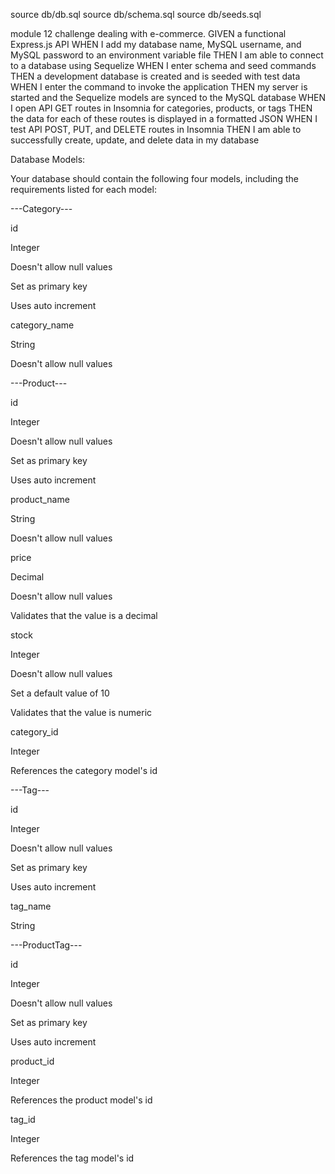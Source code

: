 source db/db.sql
source db/schema.sql
source db/seeds.sql

 module 12 challenge dealing with e-commerce.
GIVEN a functional Express.js API
WHEN I add my database name, MySQL username, and MySQL password to an environment variable file
THEN I am able to connect to a database using Sequelize
WHEN I enter schema and seed commands
THEN a development database is created and is seeded with test data
WHEN I enter the command to invoke the application
THEN my server is started and the Sequelize models are synced to the MySQL database
WHEN I open API GET routes in Insomnia for categories, products, or tags
THEN the data for each of these routes is displayed in a formatted JSON
WHEN I test API POST, PUT, and DELETE routes in Insomnia
THEN I am able to successfully create, update, and delete data in my database

Database Models:

Your database should contain the following four models, including the requirements listed for each model:

---Category---

id

Integer

Doesn't allow null values

Set as primary key

Uses auto increment

category_name

String

Doesn't allow null values

---Product---

id

Integer

Doesn't allow null values

Set as primary key

Uses auto increment

product_name

String

Doesn't allow null values

price

Decimal

Doesn't allow null values

Validates that the value is a decimal

stock

Integer

Doesn't allow null values

Set a default value of 10

Validates that the value is numeric

category_id

Integer

References the category model's id

---Tag---

id

Integer

Doesn't allow null values

Set as primary key

Uses auto increment

tag_name

String

---ProductTag---

id

Integer

Doesn't allow null values

Set as primary key

Uses auto increment

product_id

Integer

References the product model's id

tag_id

Integer

References the tag model's id